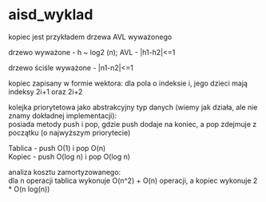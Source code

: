 # aisd_wyklad

kopiec jest przykładem drzewa AVL wyważonego

drzewo wyważone - h ~ log2 (n); AVL - |h1-h2|<=1

drzewo ściśle wyważone - |n1-n2|<=1

kopiec zapisany w formie wektora:
dla pola o indeksie i, jego dzieci mają indeksy 2i+1 oraz 2i+2

kolejka priorytetowa jako abstrakcyjny typ danych
(wiemy jak działa, ale nie znamy dokładnej implementacji):  
posiada metody push i pop, gdzie push dodaje na koniec, a pop zdejmuje
z początku (o najwyższym priorytecie)  

Tablica - push O(1) i pop O(n)  
Kopiec - push O(log n) i pop O(log n)

analiza kosztu zamortyzowanego:  
dla n operacji tablica wykonuje O(n^2) + O(n) operacji, a kopiec wykonuje
2 * O(n log(n))

